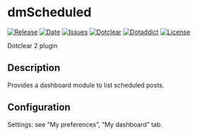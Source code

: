 # dmScheduled

[![Release](https://img.shields.io/github/v/release/franck-paul/dmScheduled)](https://github.com/franck-paul/dmScheduled/releases)
[![Date](https://img.shields.io/github/release-date/franck-paul/dmScheduled)](https://github.com/franck-paul/dmScheduled/releases)
[![Issues](https://img.shields.io/github/issues/franck-paul/dmScheduled)](https://github.com/franck-paul/dmScheduled/issues)
[![Dotclear](https://img.shields.io/badge/dotclear-v2.24-blue.svg)](https://fr.dotclear.org/download)
[![Dotaddict](https://img.shields.io/badge/dotaddict-official-green.svg)](https://plugins.dotaddict.org/dc2/details/dmScheduled)
[![License](https://img.shields.io/github/license/franck-paul/dmScheduled)](https://github.com/franck-paul/dmScheduled/blob/master/LICENSE)

Dotclear 2 plugin

## Description

Provides a dashboard module to list scheduled posts.

## Configuration

Settings: see “My preferences”, “My dashboard” tab.
